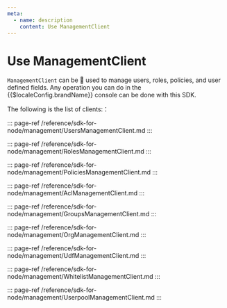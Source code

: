 ```yaml
---
meta:
  - name: description
    content: Use ManagementClient
---
```


# Use ManagementClient

<LastUpdated/>

`ManagementClient` can be  used to manage users, roles, policies, and user defined fields. Any operation you can do in the {{$localeConfig.brandName}} console can be done with this SDK.

The following is the list of clients:：

::: page-ref /reference/sdk-for-node/management/UsersManagementClient.md
:::

::: page-ref /reference/sdk-for-node/management/RolesManagementClient.md
:::

::: page-ref /reference/sdk-for-node/management/PoliciesManagementClient.md
:::

::: page-ref /reference/sdk-for-node/management/AclManagementClient.md
:::

::: page-ref /reference/sdk-for-node/management/GroupsManagementClient.md
:::

::: page-ref /reference/sdk-for-node/management/OrgManagementClient.md
:::

::: page-ref /reference/sdk-for-node/management/UdfManagementClient.md
:::

::: page-ref /reference/sdk-for-node/management/WhitelistManagementClient.md
:::

::: page-ref /reference/sdk-for-node/management/UserpoolManagementClient.md
:::
